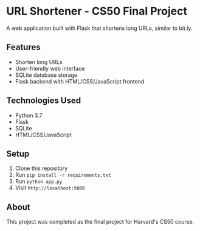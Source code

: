 # URL Shortener - CS50 Final Project

A web application built with Flask that shortens long URLs, similar to bit.ly.

## Features
- Shorten long URLs
- User-friendly web interface
- SQLite database storage
- Flask backend with HTML/CSS/JavaScript frontend

## Technologies Used
- Python 3.7
- Flask
- SQLite
- HTML/CSS/JavaScript

## Setup
1. Clone this repository
2. Run `pip install -r requirements.txt`
3. Run `python app.py`
4. Visit `http://localhost:5000`

## About
This project was completed as the final project for Harvard's CS50 course.
